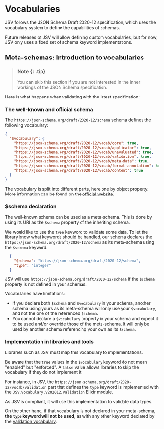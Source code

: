 # Vocabularies

JSV follows the JSON Schema Draft 2020-12 specification, which uses the
vocabulary system to define the capabilities of schemas.

Future releases of JSV will allow defining custom vocabularies, but for now, JSV
only uses a fixed set of schema keyword implementations.


## Meta-schemas: Introduction to vocabularies

> ### Note {: .tip}
>
> You can skip this section if you are not interested in the inner workings of
> the JSON Schema specification.

Here is what happens when validating with the latest specification:


### The well-known and official schema

The `https://json-schema.org/draft/2020-12/schema` schema defines the following
vocabulary:

```json
{
  "$vocabulary": {
    "https://json-schema.org/draft/2020-12/vocab/core": true,
    "https://json-schema.org/draft/2020-12/vocab/applicator": true,
    "https://json-schema.org/draft/2020-12/vocab/unevaluated": true,
    "https://json-schema.org/draft/2020-12/vocab/validation": true,
    "https://json-schema.org/draft/2020-12/vocab/meta-data": true,
    "https://json-schema.org/draft/2020-12/vocab/format-annotation": true,
    "https://json-schema.org/draft/2020-12/vocab/content": true
  }
}
```

The vocabulary is split into different parts, here one by object property. More
information can be found on the [official
website](https://json-schema.org/learn/glossary#vocabulary).


### $schema declaration

The well-known schema can be used as a meta-schema. This is done by using its
URI as the `$schema` property of the inheriting schema.

We would like to use the `type` keyword to validate some data. To let the
library know what keywords should be handled, our schema declares the
`https://json-schema.org/draft/2020-12/schema` as its meta-schema using the
`$schema` keyword.

```json
  {
    "$schema": "https://json-schema.org/draft/2020-12/schema",
    "type": "integer"
  }
```

JSV will use `https://json-schema.org/draft/2020-12/schema` if the `$schema`
property is not defined in your schemas.

Vocabularies have limitations:

* If you declare both `$schema` and `$vocabulary` in your schema, another schema
  using yours as its meta-schema will only use your `$vocabulary`, and not the
  one of the referenced `$schema`.
* You cannot declare a `$vocabulary` property in your schema and expect it to be
  used and/or override those of the meta-schema. It will only be used by another
  schema referencing your own as its `$schema`.


### Implementation in libraries and tools

Libraries such as JSV must map this vocabulary to implementations.

Be aware that the `true` values in the `$vocabulary` keyword do not mean
"enabled" but "enforced". A `false` value allows libraries to skip the
vocabulary if they do not implement it.

For instance, in JSV, the
`https://json-schema.org/draft/2020-12/vocab/validation` part that defines the
`type` keyword is implemented with the `JSV.Vocabulary.V202012.Validation`
Elixir module.

As JSV is compliant, it will use this implementation to validate data types.

On the other hand, if that vocabulary is not declared in your meta-schema, **the
`type` keyword will not be used**, as with any other keyword declared by the
[validation vocabulary](https://json-schema.org/draft/2020-12/vocab/validation).
